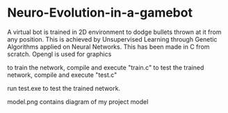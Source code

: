 # Neuro-Evolution-in-a-gamebot
A virtual bot is trained in 2D environment to dodge bullets thrown at it from any position. This is achieved by Unsupervised Learning through Genetic Algorithms applied on Neural Networks. This has been made in C from scratch. Opengl is used for graphics

to train the network, compile and execute "train.c"
to test the trained network, compile and execute "test.c"

run test.exe to test the trained network.

model.png contains diagram of my project model
